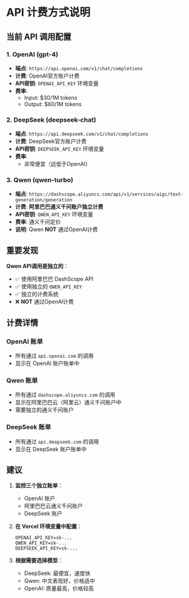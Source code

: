# API 计费方式说明

## 当前 API 调用配置

### 1. **OpenAI (gpt-4)**
- **端点**: `https://api.openai.com/v1/chat/completions`
- **计费**: OpenAI官方账户计费
- **API密钥**: `OPENAI_API_KEY` 环境变量
- **费率**: 
  - Input: $30/1M tokens
  - Output: $60/1M tokens

### 2. **DeepSeek (deepseek-chat)**
- **端点**: `https://api.deepseek.com/v1/chat/completions`
- **计费**: DeepSeek官方账户计费
- **API密钥**: `DEEPSEEK_API_KEY` 环境变量
- **费率**: 
  - 非常便宜（远低于OpenAI）

### 3. **Qwen (qwen-turbo)**
- **端点**: `https://dashscope.aliyuncs.com/api/v1/services/aigc/text-generation/generation`
- **计费**: **阿里巴巴通义千问账户独立计费**
- **API密钥**: `QWEN_API_KEY` 环境变量
- **费率**: 通义千问定价
- **说明**: Qwen **NOT** 通过OpenAI计费

## 重要发现

**Qwen API调用是独立的**：
- ✅ 使用阿里巴巴 DashScope API
- ✅ 使用独立的 `QWEN_API_KEY`
- ✅ 独立的计费系统
- ❌ **NOT** 通过OpenAI计费

## 计费详情

### OpenAI 账单
- 所有通过 `api.openai.com` 的调用
- 显示在 OpenAI 账户账单中

### Qwen 账单  
- 所有通过 `dashscope.aliyuncs.com` 的调用
- 显示在阿里巴巴云（阿里云）通义千问账户中
- 需要独立的通义千问账户

### DeepSeek 账单
- 所有通过 `api.deepseek.com` 的调用
- 显示在 DeepSeek 账户账单中

## 建议

1. **监控三个独立账单**：
   - OpenAI 账户
   - 阿里巴巴云通义千问账户
   - DeepSeek 账户

2. **在 Vercel 环境变量中配置**：
   ```
   OPENAI_API_KEY=sk-...
   QWEN_API_KEY=sk-...
   DEEPSEEK_API_KEY=sk-...
   ```

3. **根据需要选择模型**：
   - DeepSeek: 最便宜，速度快
   - Qwen: 中文表现好，价格适中
   - OpenAI: 质量最高，价格较高
